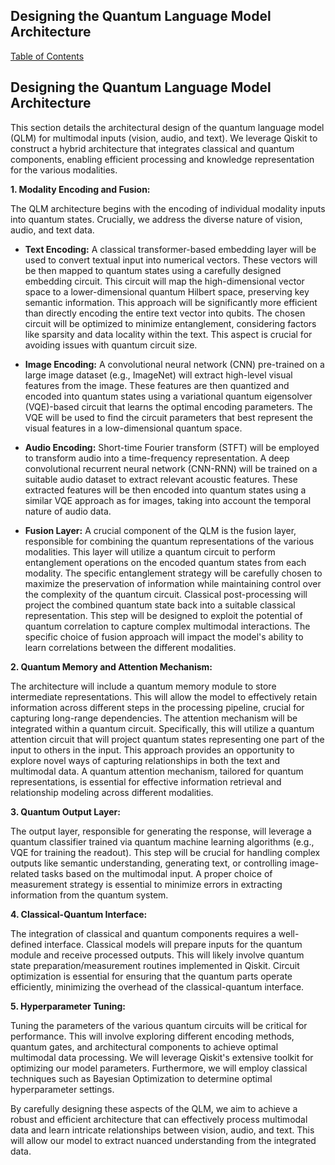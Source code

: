 ## Designing the Quantum Language Model Architecture

[Table of Contents](#table-of-contents)

## Designing the Quantum Language Model Architecture

This section details the architectural design of the quantum language model (QLM) for multimodal inputs (vision, audio, and text).  We leverage Qiskit to construct a hybrid architecture that integrates classical and quantum components, enabling efficient processing and knowledge representation for the various modalities.

**1.  Modality Encoding and Fusion:**

The QLM architecture begins with the encoding of individual modality inputs into quantum states.  Crucially, we address the diverse nature of vision, audio, and text data.

* **Text Encoding:** A classical transformer-based embedding layer will be used to convert textual input into numerical vectors.  These vectors will be then mapped to quantum states using a carefully designed embedding circuit.  This circuit will map the high-dimensional vector space to a lower-dimensional quantum Hilbert space, preserving key semantic information.  This approach will be significantly more efficient than directly encoding the entire text vector into qubits.  The chosen circuit will be optimized to minimize entanglement, considering factors like sparsity and data locality within the text.  This aspect is crucial for avoiding issues with quantum circuit size.

* **Image Encoding:**  A convolutional neural network (CNN) pre-trained on a large image dataset (e.g., ImageNet) will extract high-level visual features from the image. These features are then quantized and encoded into quantum states using a variational quantum eigensolver (VQE)-based circuit that learns the optimal encoding parameters.  The VQE will be used to find the circuit parameters that best represent the visual features in a low-dimensional quantum space.

* **Audio Encoding:**  Short-time Fourier transform (STFT) will be employed to transform audio into a time-frequency representation.  A deep convolutional recurrent neural network (CNN-RNN) will be trained on a suitable audio dataset to extract relevant acoustic features. These extracted features will be then encoded into quantum states using a similar VQE approach as for images, taking into account the temporal nature of audio data.

* **Fusion Layer:**  A crucial component of the QLM is the fusion layer, responsible for combining the quantum representations of the various modalities.  This layer will utilize a quantum circuit to perform entanglement operations on the encoded quantum states from each modality.  The specific entanglement strategy will be carefully chosen to maximize the preservation of information while maintaining control over the complexity of the quantum circuit.  Classical post-processing will project the combined quantum state back into a suitable classical representation.  This step will be designed to exploit the potential of quantum correlation to capture complex multimodal interactions.  The specific choice of fusion approach will impact the model's ability to learn correlations between the different modalities.


**2. Quantum Memory and Attention Mechanism:**

The architecture will include a quantum memory module to store intermediate representations.  This will allow the model to effectively retain information across different steps in the processing pipeline, crucial for capturing long-range dependencies. The attention mechanism will be integrated within a quantum circuit.  Specifically, this will utilize a quantum attention circuit that will project quantum states representing one part of the input to others in the input. This approach provides an opportunity to explore novel ways of capturing relationships in both the text and multimodal data.  A quantum attention mechanism, tailored for quantum representations, is essential for effective information retrieval and relationship modeling across different modalities.

**3. Quantum Output Layer:**

The output layer, responsible for generating the response, will leverage a quantum classifier trained via quantum machine learning algorithms (e.g., VQE for training the readout).  This step will be crucial for handling complex outputs like semantic understanding, generating text, or controlling image-related tasks based on the multimodal input.  A proper choice of measurement strategy is essential to minimize errors in extracting information from the quantum system.

**4. Classical-Quantum Interface:**

The integration of classical and quantum components requires a well-defined interface. Classical models will prepare inputs for the quantum module and receive processed outputs.  This will likely involve quantum state preparation/measurement routines implemented in Qiskit.  Circuit optimization is essential for ensuring that the quantum parts operate efficiently, minimizing the overhead of the classical-quantum interface.

**5. Hyperparameter Tuning:**

Tuning the parameters of the various quantum circuits will be critical for performance. This will involve exploring different encoding methods, quantum gates, and architectural components to achieve optimal multimodal data processing.  We will leverage Qiskit's extensive toolkit for optimizing our model parameters.  Furthermore, we will employ classical techniques such as Bayesian Optimization to determine optimal hyperparameter settings.


By carefully designing these aspects of the QLM, we aim to achieve a robust and efficient architecture that can effectively process multimodal data and learn intricate relationships between vision, audio, and text. This will allow our model to extract nuanced understanding from the integrated data.


<a id='chapter-4-subchapter-2'></a>